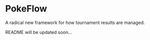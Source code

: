 # PokeFlow

A radical new framework for how tournament results are managed.

README will be updated soon...